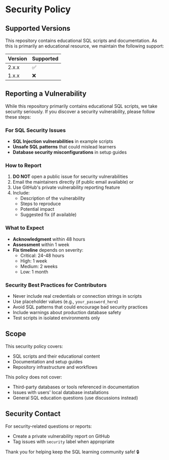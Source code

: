# Security Policy

## Supported Versions

This repository contains educational SQL scripts and documentation. As this is primarily an educational resource, we maintain the following support:

| Version | Supported          |
| ------- | ------------------ |
| 2.x.x   | :white_check_mark: |
| 1.x.x   | :x:                |

## Reporting a Vulnerability

While this repository primarily contains educational SQL scripts, we take security seriously. If you discover a security vulnerability, please follow these steps:

### For SQL Security Issues

- **SQL Injection vulnerabilities** in example scripts
- **Unsafe SQL patterns** that could mislead learners
- **Database security misconfigurations** in setup guides

### How to Report

1. **DO NOT** open a public issue for security vulnerabilities
2. Email the maintainers directly (if public email available) or
3. Use GitHub's private vulnerability reporting feature
4. Include:
   - Description of the vulnerability
   - Steps to reproduce
   - Potential impact
   - Suggested fix (if available)

### What to Expect

- **Acknowledgment** within 48 hours
- **Assessment** within 1 week
- **Fix timeline** depends on severity:
  - Critical: 24-48 hours
  - High: 1 week
  - Medium: 2 weeks
  - Low: 1 month

### Security Best Practices for Contributors

- Never include real credentials or connection strings in scripts
- Use placeholder values (e.g., `your_password_here`)
- Avoid SQL patterns that could encourage bad security practices
- Include warnings about production database safety
- Test scripts in isolated environments only

## Scope

This security policy covers:

- SQL scripts and their educational content
- Documentation and setup guides
- Repository infrastructure and workflows

This policy does not cover:

- Third-party databases or tools referenced in documentation
- Issues with users' local database installations
- General SQL education questions (use discussions instead)

## Security Contact

For security-related questions or reports:

- Create a private vulnerability report on GitHub
- Tag issues with `security` label when appropriate

Thank you for helping keep the SQL learning community safe! 🔒
